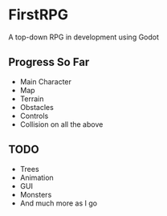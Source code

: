 # FirstRPG
A top-down RPG in development using Godot

Progress So Far
----
- Main Character
- Map
- Terrain
- Obstacles
- Controls
- Collision on all the above

TODO
----
- Trees
- Animation
- GUI
- Monsters
- And much more as I go 